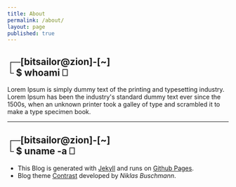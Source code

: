```yaml
---
title: About
permalink: /about/
layout: page
published: true
---
```


## ┌─[bitsailor@zion]-[~]<br/>└ $ whoami  ⎕ 

Lorem Ipsum is simply dummy text of the printing and typesetting industry. Lorem Ipsum has been the industry's standard dummy text ever since the 1500s, when an unknown printer took a galley of type and scrambled it to make a type specimen book.

---

## ┌─[bitsailor@zion]-[~]<br/>└ $ uname -a  ⎕ 

- This Blog is generated with [Jekyll](https://jekyllrb.com) and runs on [Github Pages](https://pages.github.com).
- Blog theme [Contrast](https://github.com/niklasbuschmann/contrast) developed by _Niklas Buschmann_.